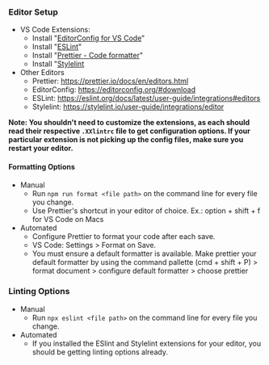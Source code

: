 ### Editor Setup
* VS Code Extensions:
  - Install "[EditorConfig for VS Code](https://marketplace.visualstudio.com/items?itemName=EditorConfig.EditorConfig)"
  - Install "[ESLint](https://marketplace.visualstudio.com/items?itemName=dbaeumer.vscode-eslint)"
  - Install "[Prettier - Code formatter](https://marketplace.visualstudio.com/items?itemName=esbenp.prettier-vscode)"
  - Install "[Stylelint](https://marketplace.visualstudio.com/items?itemName=stylelint.vscode-stylelint)
* Other Editors
  - Prettier: https://prettier.io/docs/en/editors.html
  - EditorConfig: https://editorconfig.org/#download
  - ESLint: https://eslint.org/docs/latest/user-guide/integrations#editors
  - Stylelint: https://stylelint.io/user-guide/integrations/editor

__Note: You shouldn't need to customize the extensions, as each should read their respective `.XXlintrc` file to get configuration options. If your particular extension is not picking up the config files, make sure you restart your editor.__

#### Formatting Options
* Manual
  - Run `npm run format <file path>` on the command line for every file you change.
  - Use Prettier's shortcut in your editor of choice. Ex.: option + shift + f for VS Code on Macs
* Automated
  - Configure Prettier to format your code after each save.
  - VS Code: Settings > Format on Save. 
  - You must ensure a default formatter is available. Make prettier your default formatter by using the command pallette (cmd + shift + P) > format document > configure default formatter > choose prettier

### Linting Options
* Manual
  - Run `npx eslint <file path>` on the command line for every file you change.
* Automated
  - If you installed the ESlint and Stylelint extensions for your editor, you should be getting linting options already.
